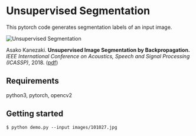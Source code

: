 # Unsupervised Segmentation 

This pytorch code generates segmentation labels of an input image.

![Unsupervised Segmentation](https://kanezaki.github.io/pytorch-unsupervised-segmentation/ICASSP2018_kanezaki.png)

Asako Kanezaki.
**Unsupervised Image Segmentation by Backpropagation.** 
*IEEE International Conference on Acoustics, Speech and Signal Processing (ICASSP)*, 2018.
([pdf](https://kanezaki.github.io/pytorch-unsupervised-segmentation/ICASSP2018_kanezaki.pdf))

## Requirements

python3, pytorch, opencv2 

## Getting started

    $ python demo.py --input images/101027.jpg
